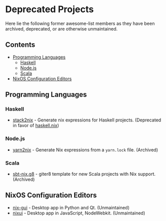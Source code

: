 # Deprecated Projects

Here lie the following former awesome-list members as they have been archived, deprecated, or are otherwise unmaintained.

## Contents

* [Programming Languages](#programming-languages)
    * [Haskell](#haskell)
    * [Node.js](#nodejs)
    * [Scala](#scala)
* [NixOS Configuration Editors](#nixos-configuration-editors)

## Programming Languages

### Haskell

* [stack2nix](https://github.com/input-output-hk/stack2nix) - Generate nix expressions for Haskell projects. (Deprecated in favor of [haskell.nix](https://github.com/input-output-hk/haskell.nix))

### Node.js

* [yarn2nix](https://github.com/nix-community/yarn2nix) - Generate Nix expressions from a `yarn.lock` file. (Archived)

### Scala

* [sbt-nix.g8](https://github.com/gvolpe/sbt-nix.g8) - giter8 template for new Scala projects with Nix support. (Archived)

## NixOS Configuration Editors

* [nix-gui](https://github.com/nix-gui/nix-gui) - Desktop app in Python and Qt. (Unmaintained)
* [nixui](https://github.com/matejc/nixui) - Desktop app in JavaScript, NodeWebkit. (Unmaintained)
